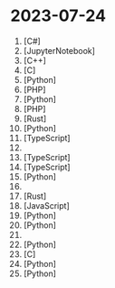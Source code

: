 # 2023-07-24

1. [](https://github.comundefined "https://youtu.be/iScy18pVR58") [C#]
2. [](https://github.comundefined "InvokeAI is a leading creative engine for Stable Diffusion models, empowering professionals, artists, and enthusiasts to generate and create visual media using the latest AI-driven technologies. The solution offers an industry leading WebUI, supports terminal use through a CLI, and serves as the foundation for multiple commercial products.") [JupyterNotebook]
3. [](https://github.comundefined "Walnut is a simple application framework for Vulkan and Dear ImGui apps") [C++]
4. [](https://github.comundefined "Get up and running with large language models locally") [C]
5. [](https://github.comundefined "🚀🎬 ShortGPT - An experimental AI framework for automated short/video content creation. Enables creators to rapidly produce, manage, and deliver content using AI and automation.") [Python]
6. [](https://github.comundefined "Laravel wrapper for the NativePHP framework") [PHP]
7. [](https://github.comundefined "") [Python]
8. [](https://github.comundefined "A full-stack framework for Laravel that takes the pain out of building dynamic UIs.") [PHP]
9. [](https://github.comundefined "A tiny JVM written in Rust. Learning project") [Rust]
10. [](https://github.comundefined "A gradio web UI for running Large Language Models like LLaMA, llama.cpp, GPT-J, Pythia, OPT, and GALACTICA.") [Python]
11. [](https://github.comundefined "Building a modern alternative to Salesforce. 🌟 You can star to support our work!") [TypeScript]
12. [](https://github.comundefined "") 
13. [](https://github.comundefined "🔥 🔥 🔥 Open Source JIRA, Linear and Height Alternative. Plane helps you track your issues, epics, and product roadmaps in the simplest way possible.") [TypeScript]
14. [](https://github.comundefined "TypeChat is a library that makes it easy to build natural language interfaces using types.") [TypeScript]
15. [](https://github.comundefined "Running Llama 2 and other Open-Source LLMs on CPU Inference Locally for Document Q&A") [Python]
16. [](https://github.comundefined "👩🏿‍💻👨🏾‍💻👩🏼‍💻👨🏽‍💻👩🏻‍💻中国独立开发者项目列表 -- 分享大家都在做什么") 
17. [](https://github.comundefined "Iggy is the persistent message streaming platform written in Rust, supporting QUIC, TCP and HTTP transport protocols, capable of processing millions of messages per second.") [Rust]
18. [](https://github.comundefined "") [JavaScript]
19. [](https://github.comundefined "Script to draw an image onto r/place (https://www.reddit.com/r/place/)") [Python]
20. [](https://github.comundefined "Chat with your documents on your local device using GPT models. No data leaves your device and 100% private.") [Python]
21. [](https://github.comundefined "AGE animation official website URL release page（AGE动漫官网网址发布页）") 
22. [](https://github.comundefined "bot for 2022 r/place") [Python]
23. [](https://github.comundefined "A breadth-first version of the UNIX find command") [C]
24. [](https://github.comundefined "Examples and recipes for Llama 2 model") [Python]
25. [](https://github.comundefined "") [Python]
